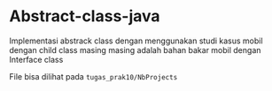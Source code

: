 # Abstract-class-java

Implementasi abstrack class dengan menggunakan studi kasus mobil dengan child class masing masing adalah bahan bakar mobil 
dengan Interface class

File bisa dilihat pada `tugas_prak10/NbProjects`
